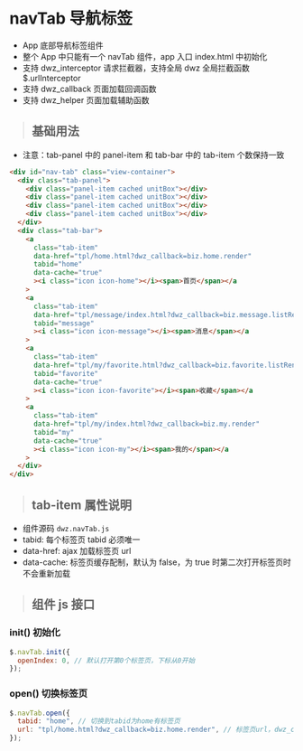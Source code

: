 # navTab 导航标签

- App 底部导航标签组件
- 整个 App 中只能有一个 navTab 组件，app 入口 index.html 中初始化
- 支持 dwz_interceptor 请求拦截器，支持全局 dwz 全局拦截函数 $.urlInterceptor
- 支持 dwz_callback 页面加载回调函数
- 支持 dwz_helper 页面加载辅助函数

> ## 基础用法

- 注意：tab-panel 中的 panel-item 和 tab-bar 中的 tab-item 个数保持一致

```html
<div id="nav-tab" class="view-container">
  <div class="tab-panel">
    <div class="panel-item cached unitBox"></div>
    <div class="panel-item cached unitBox"></div>
    <div class="panel-item cached unitBox"></div>
    <div class="panel-item cached unitBox"></div>
  </div>
  <div class="tab-bar">
    <a
      class="tab-item"
      data-href="tpl/home.html?dwz_callback=biz.home.render"
      tabid="home"
      data-cache="true"
      ><i class="icon icon-home"></i><span>首页</span></a
    >
    <a
      class="tab-item"
      data-href="tpl/message/index.html?dwz_callback=biz.message.listRender"
      tabid="message"
      ><i class="icon icon-message"></i><span>消息</span></a
    >
    <a
      class="tab-item"
      data-href="tpl/my/favorite.html?dwz_callback=biz.favorite.listRender"
      tabid="favorite"
      data-cache="true"
      ><i class="icon icon-favorite"></i><span>收藏</span></a
    >
    <a
      class="tab-item"
      data-href="tpl/my/index.html?dwz_callback=biz.my.render"
      tabid="my"
      data-cache="true"
      ><i class="icon icon-my"></i><span>我的</span></a
    >
  </div>
</div>
```

> ## tab-item 属性说明

- 组件源码 `dwz.navTab.js`
- tabid: 每个标签页 tabid 必须唯一
- data-href: ajax 加载标签页 url
- data-cache: 标签页缓存配制，默认为 false，为 true 时第二次打开标签页时不会重新加载

> ## 组件 js 接口

### init() 初始化

```js
$.navTab.init({
  openIndex: 0, // 默认打开第0个标签页，下标从0开始
});
```

### open() 切换标签页

```js
$.navTab.open({
  tabid: "home", // 切换到tabid为home有标签页
  url: "tpl/home.html?dwz_callback=biz.home.render", // 标签页url，dwz_callback是页面渲染回调函数，用于自定义加载页面和业务处理
});
```
